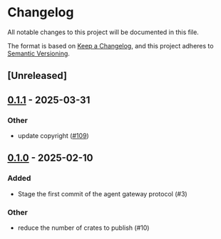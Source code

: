 # Changelog

All notable changes to this project will be documented in this file.

The format is based on [Keep a Changelog](https://keepachangelog.com/en/1.0.0/),
and this project adheres to [Semantic Versioning](https://semver.org/spec/v2.0.0.html).

## [Unreleased]

## [0.1.1](https://github.com/agntcy/agp/compare/agp-signal-v0.1.0...agp-signal-v0.1.1) - 2025-03-31

### Other

- update copyright ([#109](https://github.com/agntcy/agp/pull/109))

## [0.1.0](https://github.com/agntcy/agp/releases/tag/agp-signal-v0.1.0) - 2025-02-10

### Added

- Stage the first commit of the agent gateway protocol (#3)

### Other

- reduce the number of crates to publish (#10)
